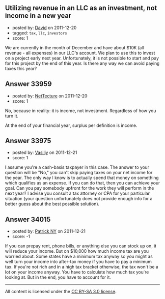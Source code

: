 ## Utilizing revenue in an LLC as an investment, not income in a new year

- posted by: [David](https://stackexchange.com/users/-1/15138-david) on 2011-12-20
- tagged: `tax`, `llc`, `investors`
- score: 1

We are currently in the month of December and have about $10K (all revenue - all expenses) in our LLC's account. We plan to use this to invest on a project early next year. Unfortunately, it is not possible to start and pay for this project by the end of this year. Is there any way we can avoid paying taxes this year? 


## Answer 33959

- posted by: [NetTecture](https://stackexchange.com/users/-1/3350-nettecture) on 2011-12-20
- score: 1

No, because in reality: it is income, not investment. Regardless of how you turn it.

At the end of your financial year, surplus per definition is income.


## Answer 33975

- posted by: [Vasiliy](https://stackexchange.com/users/-1/14038-vasiliy) on 2011-12-21
- score: 1

I assume you're a cash-basis taxpayer in this case. The answer to your question will be "No," you can't skip paying taxes on your net income for the year. The only way I know is to actually spend that money on something which qualifies as an expense. If you can do that, then you can achieve your goal. Can you pay somebody upfront for the work they will perform in the next year? I advise you consult a tax attorney or CPA for your particular situation (your question unfortunately does not provide enough info for a better guess about the best possible solution).


## Answer 34015

- posted by: [Patrick NY](https://stackexchange.com/users/-1/14366-patrick-ny) on 2011-12-21
- score: -1

If you can prepay rent, phone bills, or anything else you can stock up on, it will reduce your income. But on $10,000 how much income tax are you worried about. Some states have a minimum tax anyway so you might as well turn your income into after-tax money if you have to pay a minimum tax. If you're not rich and in a high tax bracket otherwise, the tax won't be a lot on your income anyway. You have to calculate how much tax you're looking at. But in the end, you have to account for it.




---

All content is licensed under the [CC BY-SA 3.0 license](https://creativecommons.org/licenses/by-sa/3.0/).
